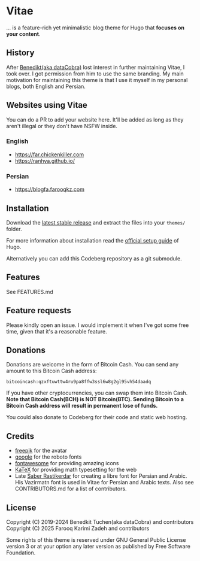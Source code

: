 # Vitae

... is a feature-rich yet minimalistic blog theme for Hugo that **focuses on your content**.

## History

After [Benedikt(aka dataCobra)](https://github.com/dataCobra/hugo-vitae) lost interest in further maintaining Vitae, I took over. I got permission from him to use the same branding. My main motivation for maintaining this theme is that I use it myself in my personal blogs, both English and Persian.

## Websites using Vitae

You can do a PR to add your website here. It'll be added as long as they aren't illegal or they don't
have NSFW inside.

### English

- <https://far.chickenkiller.com>
- <https://ranhya.github.io/>

### Persian

- <https://blogfa.farooqkz.com>

## Installation

Download the [latest stable release](https://codeberg.org/farooqkz/hugo-vitae-v2/tags) and extract the files into your `themes/` folder.

For more information about installation read the
[official setup guide](https://gohugo.io/overview/installing/) of Hugo.

Alternatively you can add this Codeberg repository as a git submodule.

## Features

See FEATURES.md

## Feature requests

Please kindly open an issue. I would implement it when I've got some free time, given that it's a reasonable feature.

## Donations

Donations are welcome in the form of Bitcoin Cash. You can send any amount to this Bitcoin Cash address:

```
bitcoincash:qzxftuwttw4ru9pa8ffw3ssl6w8g2gl95vh54daadq
```

If you have other cryptocurrencies, you can swap them into Bitcoin Cash. **Note that Bitcoin Cash(BCH) is NOT Bitcoin(BTC). Sending Bitcoin to a Bitcoin Cash address will result in permanent lose of funds.**

You could also donate to Codeberg for their code and static web hosting.

## Credits

- [freepik](https://www.freepik.com) for the avatar
- [google](https://fonts.google.com/specimen/Roboto) for the roboto fonts
- [fontawesome](https://fontawesome.com) for providing amazing icons
- [KaTeX](https://katex.org/) for providing math typesetting for the web
- Late [Saber Rastikerdar](https://github.com/rastikerdar) for creating a libre font for Persian and Arabic. His Vazirmatn font is used in Vitae for Persian and Arabic texts.
  Also see CONTRIBUTORS.md for a list of contributors.

## License

Copyright (C) 2019-2024 Benedkit Tuchen(aka dataCobra) and contributors
Copyright (C) 2025 Farooq Karimi Zadeh and contributors

Some rights of this theme is reserved under GNU General Public License version 3 or at your option any later version as published by Free Software Foundation.
